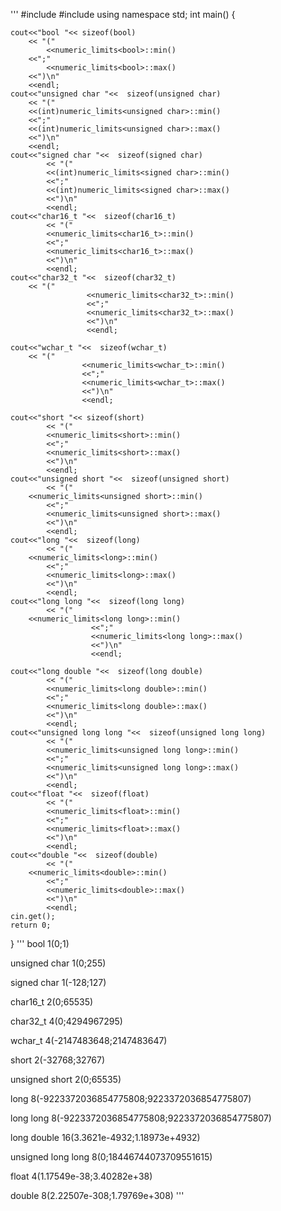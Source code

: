 '''
#include <iostream>
#include <limits>
using namespace std;
int main() {

    cout<<"bool "<< sizeof(bool)
        << "("
            <<numeric_limits<bool>::min()
        <<";"
            <<numeric_limits<bool>::max()
        <<")\n"
        <<endl;
    cout<<"unsigned char "<<  sizeof(unsigned char)
        << "("
        <<(int)numeric_limits<unsigned char>::min()
        <<";"
        <<(int)numeric_limits<unsigned char>::max()
        <<")\n"
        <<endl;
    cout<<"signed char "<<  sizeof(signed char)
            << "("
            <<(int)numeric_limits<signed char>::min()
            <<";"
            <<(int)numeric_limits<signed char>::max()
            <<")\n"
            <<endl;
    cout<<"char16_t "<<  sizeof(char16_t)
            << "("
            <<numeric_limits<char16_t>::min()
            <<";"
            <<numeric_limits<char16_t>::max()
            <<")\n"
            <<endl;
    cout<<"char32_t "<<  sizeof(char32_t)
        << "("
                     <<numeric_limits<char32_t>::min()
                     <<";"
                     <<numeric_limits<char32_t>::max()
                     <<")\n"
                     <<endl;

    cout<<"wchar_t "<<  sizeof(wchar_t)
        << "("
                    <<numeric_limits<wchar_t>::min()
                    <<";"
                    <<numeric_limits<wchar_t>::max()
                    <<")\n"
                    <<endl;

    cout<<"short "<< sizeof(short)
            << "("
            <<numeric_limits<short>::min()
            <<";"
            <<numeric_limits<short>::max()
            <<")\n"
            <<endl;
    cout<<"unsigned short "<<  sizeof(unsigned short)
            << "("
        <<numeric_limits<unsigned short>::min()
            <<";"
            <<numeric_limits<unsigned short>::max()
            <<")\n"
            <<endl;
    cout<<"long "<<  sizeof(long)
            << "("
        <<numeric_limits<long>::min()
            <<";"
            <<numeric_limits<long>::max()
            <<")\n"
            <<endl;
    cout<<"long long "<<  sizeof(long long)
            << "("
        <<numeric_limits<long long>::min()
                      <<";"
                      <<numeric_limits<long long>::max()
                      <<")\n"
                      <<endl;

    cout<<"long double "<<  sizeof(long double)
            << "("
            <<numeric_limits<long double>::min()
            <<";"
            <<numeric_limits<long double>::max()
            <<")\n"
            <<endl;
    cout<<"unsigned long long "<<  sizeof(unsigned long long)
            << "("
            <<numeric_limits<unsigned long long>::min()
            <<";"
            <<numeric_limits<unsigned long long>::max()
            <<")\n"
            <<endl;
    cout<<"float "<<  sizeof(float)
            << "("
            <<numeric_limits<float>::min()
            <<";"
            <<numeric_limits<float>::max()
            <<")\n"
            <<endl;
    cout<<"double "<<  sizeof(double)
            << "("
        <<numeric_limits<double>::min()
            <<";"
            <<numeric_limits<double>::max()
            <<")\n"
            <<endl;
    cin.get();
    return 0;

}
'''
bool 1(0;1)

unsigned char 1(0;255)

signed char 1(-128;127)

char16_t 2(0;65535)

char32_t 4(0;4294967295)

wchar_t 4(-2147483648;2147483647)

short 2(-32768;32767)

unsigned short 2(0;65535)

long 8(-9223372036854775808;9223372036854775807)

long long 8(-9223372036854775808;9223372036854775807)

long double 16(3.3621e-4932;1.18973e+4932)

unsigned long long 8(0;18446744073709551615)

float 4(1.17549e-38;3.40282e+38)

double 8(2.22507e-308;1.79769e+308)
'''

